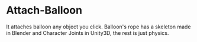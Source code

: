 # Attach-Balloon
 It attaches balloon any object you click. Balloon's rope has a skeleton made in Blender and Character Joints in Unity3D, the rest is just physics.

